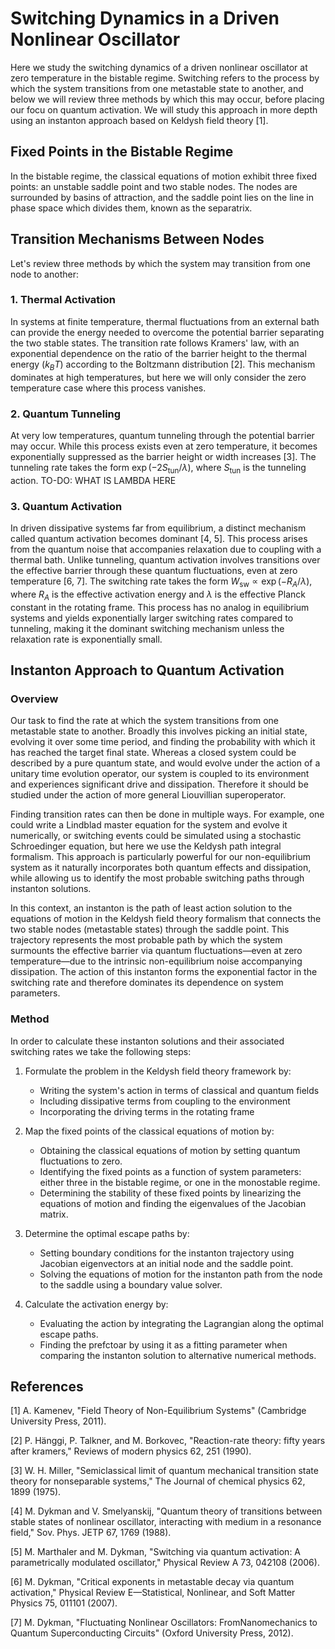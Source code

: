 # Switching Dynamics in a Driven Nonlinear Oscillator

Here we study the switching dynamics of a driven nonlinear oscillator at zero temperature in the bistable regime. Switching refers to the process by which the system transitions from one metastable state to another, and below we will review three methods by which this may occur, before placing our focu on quantum activation. We will study this approach in more depth using an instanton approach based on Keldysh field theory [1].

## Fixed Points in the Bistable Regime

In the bistable regime, the classical equations of motion exhibit three fixed points: an unstable saddle point and two stable nodes. The nodes are surrounded by basins of attraction, and the saddle point lies on the line in phase space which divides them, known as the separatrix.

## Transition Mechanisms Between Nodes

Let's review three methods by which the system may transition from one node to another:

### 1. Thermal Activation

In systems at finite temperature, thermal fluctuations from an external bath can provide the energy needed to overcome the potential barrier separating the two stable states. The transition rate follows Kramers' law, with an exponential dependence on the ratio of the barrier height to the thermal energy ($k_BT$) according to the Boltzmann distribution [2]. This mechanism dominates at high temperatures, but here we will only consider the zero temperature case where this process vanishes.

### 2. Quantum Tunneling

At very low temperatures, quantum tunneling through the potential barrier may occur. While this process exists even at zero temperature, it becomes exponentially suppressed as the barrier height or width increases [3]. The tunneling rate takes the form $\exp(-2S_{\text{tun}}/\lambda)$, where $S_{\text{tun}}$ is the tunneling action. TO-DO: WHAT IS LAMBDA HERE

### 3. Quantum Activation

In driven dissipative systems far from equilibrium, a distinct mechanism called quantum activation becomes dominant [4, 5]. This process arises from the quantum noise that accompanies relaxation due to coupling with a thermal bath. Unlike tunneling, quantum activation involves transitions over the effective barrier through these quantum fluctuations, even at zero temperature [6, 7]. The switching rate takes the form $W_{\text{sw}} \propto \exp(-R_A/\lambda)$, where $R_A$ is the effective activation energy and $\lambda$ is the effective Planck constant in the rotating frame. This process has no analog in equilibrium systems and yields exponentially larger switching rates compared to tunneling, making it the dominant switching mechanism unless the relaxation rate is exponentially small.

## Instanton Approach to Quantum Activation

### Overview

Our task to find the rate at which the system transitions from one metastable state to another. Broadly this involves picking an initial state, evolving it over some time period, and finding the probability with which it has reached the target final state. Whereas a closed system could be described by a pure quantum state, and would evolve under the action of a unitary time evolution operator, our system is coupled to its environment and experiences significant drive and dissipation. Therefore it should be studied under the action of more general Liouvillian superoperator.

Finding transition rates can then be done in multiple ways. For example, one could write a Lindblad master equation for the system and evolve it numerically, or switching events could be simulated using a stochastic Schroedinger equation, but here we use the Keldysh path integral formalism. This approach is particularly powerful for our non-equilibrium system as it naturally incorporates both quantum effects and dissipation, while allowing us to identify the most probable switching paths through instanton solutions.

In this context, an instanton is the path of least action solution to the equations of motion in the Keldysh field theory formalism that connects the two stable nodes (metastable states) through the saddle point. This trajectory represents the most probable path by which the system surmounts the effective barrier via quantum fluctuations—even at zero temperature—due to the intrinsic non-equilibrium noise accompanying dissipation. The action of this instanton forms the exponential factor in the switching rate and therefore dominates its dependence on system parameters.

### Method

In order to calculate these instanton solutions and their associated switching rates we take the following steps:
1. Formulate the problem in the Keldysh field theory framework by:
   - Writing the system's action in terms of classical and quantum fields
   - Including dissipative terms from coupling to the environment
   - Incorporating the driving terms in the rotating frame

2. Map the fixed points of the classical equations of motion by:
   - Obtaining the classical equations of motion by setting quantum fluctuations to zero.
   - Identifying the fixed points as a function of system parameters: either three in the bistable regime, or one in the monostable regime.
   - Determining the stability of these fixed points by linearizing the equations of motion and finding the eigenvalues of the Jacobian matrix.

3. Determine the optimal escape paths by:
   - Setting boundary conditions for the instanton trajectory using Jacobian eigenvectors at an initial node and the saddle point.
   - Solving the equations of motion for the instanton path from the node to the saddle using a boundary value solver.

4. Calculate the activation energy by:
   - Evaluating the action by integrating the Lagrangian along the optimal escape paths.
   - Finding the prefctoar by using it as a fitting parameter when comparing the instanton solution to alternative numerical methods.

## References

[1] A. Kamenev, "Field Theory of Non-Equilibrium Systems" (Cambridge University Press, 2011).

[2] P. Hänggi, P. Talkner, and M. Borkovec, "Reaction-rate theory: fifty years after kramers," Reviews of modern physics 62, 251 (1990).

[3] W. H. Miller, "Semiclassical limit of quantum mechanical transition state theory for nonseparable systems," The Journal of chemical physics 62, 1899 (1975).

[4] M. Dykman and V. Smelyanskij, "Quantum theory of transitions between stable states of nonlinear oscillator, interacting with medium in a resonance field," Sov. Phys. JETP 67, 1769 (1988).

[5] M. Marthaler and M. Dykman, "Switching via quantum activation: A parametrically modulated oscillator," Physical Review A 73, 042108 (2006).

[6] M. Dykman, "Critical exponents in metastable decay via quantum activation," Physical Review E—Statistical, Nonlinear, and Soft Matter Physics 75, 011101 (2007).

[7] M. Dykman, "Fluctuating Nonlinear Oscillators: FromNanomechanics to Quantum Superconducting Circuits" (Oxford University Press, 2012).